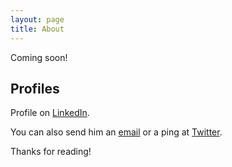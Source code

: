 ```yaml
---
layout: page
title: About
---
```


<p class="message">
  Coming soon!
</p>


## Profiles

Profile on [LinkedIn](http://www.linkedin.com/pub/fei-ke/18/204/434).

You can also send him an [email](zer4tul@gmail.com) or a ping at [Twitter](http://twitter.com/zer4tul).


Thanks for reading!
